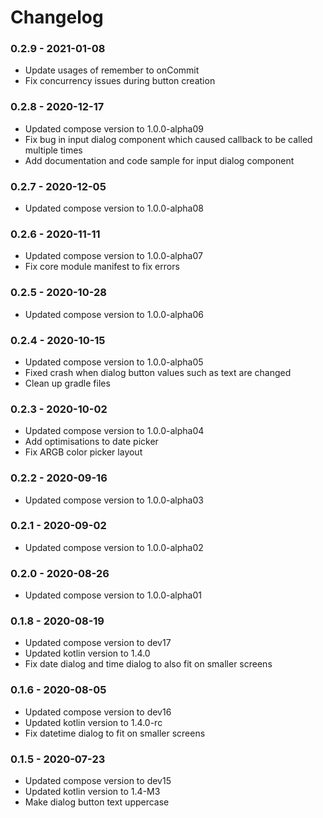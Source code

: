 # Changelog

### 0.2.9  - 2021-01-08

- Update usages of remember to onCommit
- Fix concurrency issues during button creation

### 0.2.8  - 2020-12-17

- Updated compose version to 1.0.0-alpha09
- Fix bug in input dialog component which caused callback to be called multiple times
- Add documentation and code sample for input dialog component

### 0.2.7  - 2020-12-05

- Updated compose version to 1.0.0-alpha08

### 0.2.6  - 2020-11-11

- Updated compose version to 1.0.0-alpha07
- Fix core module manifest to fix errors

### 0.2.5  - 2020-10-28

- Updated compose version to 1.0.0-alpha06

### 0.2.4  - 2020-10-15

- Updated compose version to 1.0.0-alpha05
- Fixed crash when dialog button values such as text are changed
- Clean up gradle files

### 0.2.3  - 2020-10-02

- Updated compose version to 1.0.0-alpha04
- Add optimisations to date picker 
- Fix ARGB color picker layout

### 0.2.2  - 2020-09-16

- Updated compose version to 1.0.0-alpha03

### 0.2.1  - 2020-09-02

- Updated compose version to 1.0.0-alpha02

### 0.2.0  - 2020-08-26

- Updated compose version to 1.0.0-alpha01

### 0.1.8  - 2020-08-19

- Updated compose version to dev17
- Updated kotlin version to 1.4.0
- Fix date dialog and time dialog to also fit on smaller screens

### 0.1.6  - 2020-08-05

- Updated compose version to dev16
- Updated kotlin version to 1.4.0-rc
- Fix datetime dialog to fit on smaller screens

### 0.1.5  - 2020-07-23

- Updated compose version to dev15
- Updated kotlin version to 1.4-M3
- Make dialog button text uppercase

